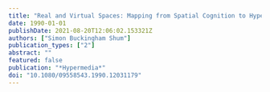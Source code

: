 ```yaml
---
title: "Real and Virtual Spaces: Mapping from Spatial Cognition to Hypertext"
date: 1990-01-01
publishDate: 2021-08-20T12:06:02.153321Z
authors: ["Simon Buckingham Shum"]
publication_types: ["2"]
abstract: ""
featured: false
publication: "*Hypermedia*"
doi: "10.1080/09558543.1990.12031179"
---
```


